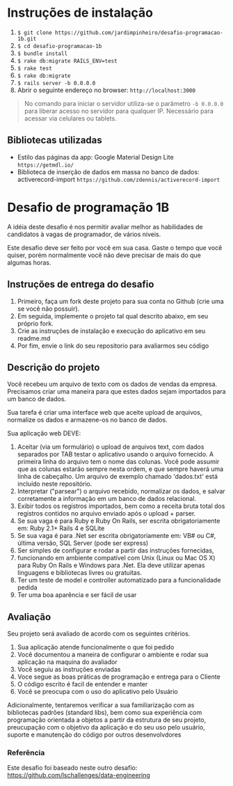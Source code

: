 # Instruções de instalação

1. `$ git clone https://github.com/jardimpinheiro/desafio-programacao-1b.git`
2. `$ cd desafio-programacao-1b`
3. `$ bundle install`
4. `$ rake db:migrate RAILS_ENV=test`
5. `$ rake test`
6. `$ rake db:migrate`
7. `$ rails server -b 0.0.0.0`
8. Abrir o seguinte endereço no browser: `http://localhost:3000`

> No comando para iniciar o servidor utiliza-se o parâmetro `-b 0.0.0.0` para liberar acesso no servidor para qualquer IP. Necessário para acessar via celulares ou tablets.

## Bibliotecas utilizadas

- Estilo das páginas da app: Google Material Design Lite `https://getmdl.io/`
- Biblioteca de inserção de dados em massa no banco de dados: activerecord-import `https://github.com/zdennis/activerecord-import`

# Desafio de programação 1B

A idéia deste desafio é nos permitir avaliar melhor as habilidades de candidatos à vagas de programador, de vários níveis.

Este desafio deve ser feito por você em sua casa. Gaste o tempo que você quiser, porém normalmente você não deve precisar de mais do que algumas horas.

## Instruções de entrega do desafio

1. Primeiro, faça um fork deste projeto para sua conta no Github (crie uma se você não possuir).
2. Em seguida, implemente o projeto tal qual descrito abaixo, em seu próprio fork.
3. Crie as instruções de instalação e execução do aplicativo em seu readme.md
4. Por fim, envie o link do seu repositorio para avaliarmos seu código

## Descrição do projeto

Você recebeu um arquivo de texto com os dados de vendas da empresa. Precisamos criar uma maneira para que estes dados sejam importados para um banco de dados.

Sua tarefa é criar uma interface web que aceite upload de arquivos, normalize os dados e armazene-os no banco de dados.

Sua aplicação web DEVE:

1. Aceitar (via um formulário) o upload de arquivos text, com dados separados por TAB testar o aplicativo usando o arquivo fornecido. A primeira linha do arquivo tem o nome das colunas. Você pode assumir que as colunas estarão sempre nesta ordem, e que sempre haverá uma linha de cabeçalho. Um arquivo de exemplo chamado 'dados.txt' está incluído neste repositório.
2. Interpretar ("parsear") o arquivo recebido, normalizar os dados, e salvar corretamente a informação em um banco de dados relacional.
3. Exibir todos os registros importados, bem como a receita bruta total dos registros contidos no arquivo enviado após o upload + parser.
4. Se sua vaga é para Ruby e Ruby On Rails, ser escrita obrigatoriamente em: Ruby 2.1+ Rails 4 e SQLite 
5. Se sua vaga é para .Net ser escrita obrigatoriamente em: VB# ou C#, última versão, SQL Server (pode ser express) 
6. Ser simples de configurar e rodar a partir das instruções fornecidas, 
7. funcionando em ambiente compatível com Unix (Linux ou Mac OS X) para Ruby On Rails e Windows para .Net. Ela deve utilizar apenas linguagens e bibliotecas livres ou gratuitas.
8. Ter um teste de model e controller automatizado para a funcionalidade pedida
9. Ter uma boa aparência e ser fácil de usar

## Avaliação

Seu projeto será avaliado de acordo com os seguintes critérios. 

1. Sua aplicação atende funcionalmente o que foi pedido
2. Você documentou a maneira de configurar o ambiente e rodar sua aplicação na maquina do avaliador
3. Você seguiu as instruções enviadas
4. Voce segue as boas práticas de programação e entrega para o Cliente
5. O código escrito é facil de entender e manter
6. Você se preocupa com o uso do aplicativo pelo Usuário

Adicionalmente, tentaremos verificar a sua familiarização com as bibliotecas padrões (standard libs), bem como sua experiência com programação orientada a objetos a partir da estrutura de seu projeto, preucupação com o objetivo da aplicação e do seu uso pelo usuário, suporte e manutenção do código por outros desenvolvdores

### Referência

Este desafio foi baseado neste outro desafio: https://github.com/lschallenges/data-engineering
